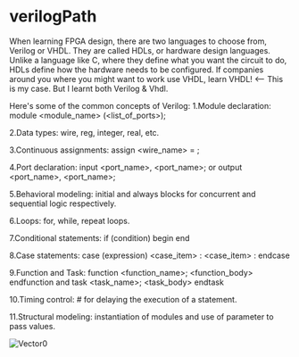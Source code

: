 # verilogPath

When learning FPGA design, there are two languages to choose from, Verilog or VHDL. They are called HDLs, or hardware design languages. Unlike a language like C, where they define what you want the circuit to do, HDLs define how the hardware needs to be configured.
If companies around you where you might want to work use VHDL, learn VHDL! <-- This is my case.
But I learnt both Verilog & Vhdl.

Here's some of the common concepts of Verilog:
1.Module declaration: module <module_name> (<list_of_ports>);

2.Data types: wire, reg, integer, real, etc.

3.Continuous assignments: assign <wire_name> = ;

4.Port declaration: input <port_name>, <port_name>; or output <port_name>, <port_name>;

5.Behavioral modeling: initial and always blocks for concurrent and sequential logic respectively.

6.Loops: for, while, repeat loops.

7.Conditional statements: if (condition) begin end

8.Case statements: case (expression) <case_item> : <case_item> : endcase

9.Function and Task: function <function_name>; <function_body> endfunction and task <task_name>; <task_body> endtask

10.Timing control: # for delaying the execution of a statement.

11.Structural modeling: instantiation of modules and use of parameter to pass values.

![Vector0](https://github.com/Ritikiitk/verilogPath/assets/117504931/616e39ae-e1d4-46d6-8984-e81b41794cef)

